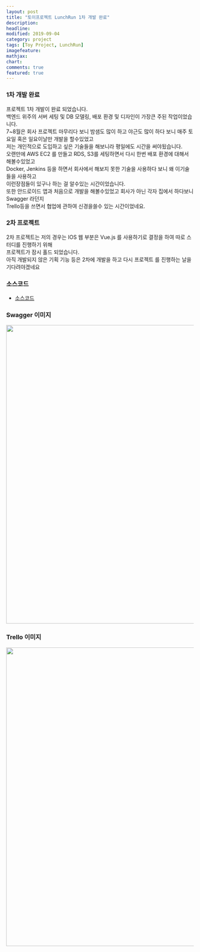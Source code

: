 ```yaml
---
layout: post
title: "토이프로젝트 LunchRun 1차 개발 완료"
description:
headline:
modified: 2019-09-04
category: project
tags: [Toy Project, LunchRun]
imagefeature:
mathjax:
chart:
comments: true
featured: true
---
```


### 1차 개발 완료
프로젝트 1차 개발이 완료 되었습니다.<br>
백엔드 위주의 서버 세팅 및 DB 모델링, 배포 환경 및 디자인이 가장큰 주된 작업이었습니다.<br>
7~8월은 회사 프로젝트 마무리다 보니 밤샘도 많이 하고 야근도 많이 하다 보니 매주 토요일 혹은 일요이날만 개발을 할수있었고 <br>
저는 개인적으로 도입하고 싶은 기술들을 해보니라 평일에도 시간을 써야됬습니다.<br>
오랜만에 AWS EC2 를 만들고 RDS, S3를 세팅하면서 다시 한번 배포 환경에 대해서 해볼수있었고<br>
Docker, Jenkins 등을 하면서 회사에서 해보지 못한 기술을 사용하다 보니 왜 이기술들을 사용하고 <br>
이런장점들이 있구나 하는 걸 알수있는 시간이었습니다.<br>
또한 안드로이드 앱과 처음으로 개발을 해볼수있었고 회사가 아닌 각자 집에서 하다보니 Swagger 라던지 <br>
Trello등을 쓰면서 협업에 관하여 신경을쓸수 있는 시간이었네요.<br>

### 2차 프로젝트
2차 프로젝트는 저의 경우는 IOS 웹 부분은 Vue.js 를 사용하기로 결정을 하여 따로 스터디를 진행하기 위해<br>
프로젝트가 잠시 홀드 되었습니다.<br>
아직 개발되지 않은 기획 기능 등은 2차에 개발을 하고 다시 프로젝트 를 진행하는 날을 기다려야겠네요

### 소스코드
- [소스코드](https://github.com/jmt-map/Lunch_Run_Server)

### Swagger 이미지
<img src="{{ site.url }}/images/project/LunchRun 1st/lunchRun-swagger.png" width="800">

### Trello 이미지
<img src="{{ site.url }}/images/project/LunchRun 1st/lunchRun-trello.png" width="800">

